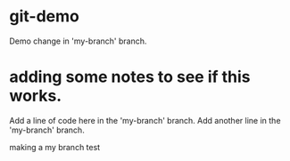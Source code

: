# git-demo
Demo change in 'my-branch' branch. 
# adding some notes to see if this works.

Add a line of code here in the 'my-branch' branch.
Add another line in the 'my-branch' branch.

making a my branch test
